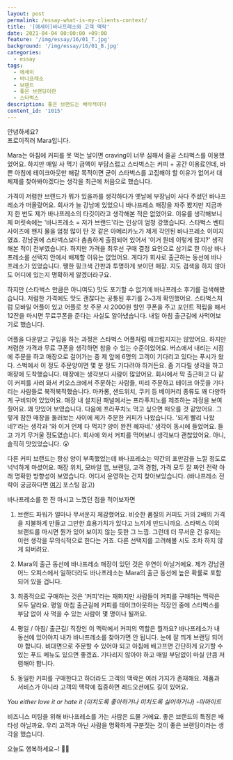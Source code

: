 ```yaml
---
layout: post
permalink: /essay-what-is-my-clients-context/
title: '[에세이]바나프레소와 고객 맥락'
date: 2021-04-04 00:00:00 +09:00
feature: '/img/essay/16/01_T.jpg'
background: '/img/essay/16/01_B.jpg'
categories:
  - essay
tags:
  - 에세이
  - 바나프레소
  - 브랜드
  - 좋은 브랜딩이란
  - 스타벅스
description: 좋은 브랜드는 배타적이다
content_id: '1015'
---
```


안녕하세요?<br>프로이직러 Mara입니다.

Mara는 아침에 커피를 못 먹는 날이면 craving이 너무 심해서 줄곧 스타벅스를 이용했었어요. 하지만 매일 사 먹기 금액이 부담스럽고 스타벅스는 커피 + 공간 이용료인데, 바쁜 아침에 테이크아웃만 해갈 목적이면 굳이 스타벅스를 고집해야 할 이유가 없어서 대체제를 찾아봐야겠다는 생각을 최근에 처음으로 했습니다.

가격이 저렴한 브랜드가 뭐가 있을까를 생각하다가 옛날에 부장님이 사다 주셨던 바나프레소가 떠올랐어요. 회사가 늘 강남에 있었으니 바나프레소 매장을 자주 봤지만 지금까지 한 번도 제가 바나프레소의 타깃이라고 생각해본 적은 없었어요. 이유를 생각해보니 제 머릿속에는 '바나프레소 = 저가 브랜드'라는 인상이 엄청 강했습니다. 스타벅스 벤티 사이즈에 왠지 물을 엄청 많이 탄 것 같은 아메리카노가 제게 각인된 바나프레소 이미지였죠. 강남권에 스타벅스보다 촘촘하게 출점되어 있어서 '이거 뭔데 이렇게 많지?' 생각해본 적이 전부였습니다. 하지만 가격을 최우선 구매 결정 요인으로 삼기로 한 이상 바나프레소를 선택지 안에서 배제할 이유는 없었어요. 게다가 회사로 출근하는 동선에 바나프레소가 있었습니다. 쨍한 핑크색 간판과 투명하게 보이던 매장. 지도 검색을 하지 않아도 어디에 있는지 명확하게 알겠더라구요.

하지만 (스타벅스 만큼은 아니여도) 맛도 포기할 수 없기에 바나프레소 후기를 검색해봤습니다. 저렴한 가격에도 맛도 괜찮다는 공통된 후기를 2~3개 확인했어요. 스타벅스처럼 모바일 어플이 있고 어플로 첫 주문 시 2000원 할인 쿠폰을 주고 포인트 적립을 해서 12잔을 마시면 무료쿠폰을 준다는 사실도 알아냈습니다. 내일 아침 출근길에 사먹어보기로 했습니다.

어플을 다운받고 구입을 하는 과정은 스타벅스 어플처럼 매끄럽지지는 않았어요. 하지만 저렴한 가격과 무료 쿠폰을 생각하면 참을 수 있는 수준이었어요. 버스에서 내리는 시점에 주문을 하고 매장으로 걸어가는 중 제 앞에 6명의 고객이 기다리고 있다는 푸시가 왔다. 스벅에서 이 정도 주문양이면 몇 분 정도 기다려야 하거든요. 좀 기다릴 생각을 하고 매장에 도착했습니다. 매장에는 생각보다 사람이 많았어요. 회사에서 막 출근하고 다 같이 커피를 사러 와서 키오스크에서 주문하는 사람들, 미리 주문하고 테이크 아웃을 기다리는 사람들로 북적북적했습니다. 마카롱, 샌드위치, 쿠키 등 베이커리 종류도 꽤 다양하게 구비되어 있었어요. 매장 내 설치된 패널에서는 프라푸치노를 제조하는 과정을 보여줬어요. 꽤 맛있어 보였습니다. 다음에 프라푸치노 먹고 싶으면 떠오를 것 같았어요. 그렇게 잠깐 매장을 둘러보는 사이에 제가 주문한 커피가 나왔습니다. '되게 빨리 나왔네?'라는 생각과 '와 이거 언제 다 먹지? 양이 완전 혜자네.' 생각이 동시에 들었어요. 들고 가기 무거울 정도였습니다. 회사에 와서 커피를 먹어보니 생각보다 괜찮았어요. 아니, 솔직히 맛있었습니다. 😮

다른 커피 브랜드는 항상 양이 부족했었는데 바나프레소는 약간의 포만감을 느낄 정도로 넉넉하게 마셨어요. 매장 위치, 모바일 앱, 브랜딩, 고객 경험, 가격 모두 잘 짜인 전략 아래 명확한 방향성이 보였습니다. 어디서 운영하는 건지 찾아보았습니다. (바나프레소 전략이 궁금하다면 [여기](https://yoonjongshin.com/archives/5113) 포스팅 참고)

바나프레소를 한 잔 마시고 느꼈던 점을 적어보자면

1. 브랜드 파워가 얼마나 무서운지 체감했어요. 비슷한 품질의 커피도 거의 2배의 가격을 지불하게 만들고 그만한 효용가치가 있다고 느끼게 만드니까요. 스타벅스 이외 브랜드를 마시면 뭔가 있어 보이지 않는 듯한 그 느낌. 그런데 더 무서운 건 유저는 이런 생각을 무의식적으로 한다는 거죠. 다른 선택지를 고려해볼 시도 조차 하지 않게 되버려요. 

2. Mara의 출근 동선에 바나프레소 매장이 있던 것은 우연이 아닐거에요. 제가 강남권 어느 오피스에서 일하더라도 바나프레소는 Mara의 출근 동선에 높은 확률로 포함되어 있을 겁니다.

3. 최종적으로 구매하는 것은 '커피'라는 재화지만 사람들이 커피를 구매하는 맥락은 모두 달라요. 평일 아침 출근길에 커피를 테이크아웃하는 직장인 중에 스타벅스를 부담 없이 사 먹을 수 있는 사람이 몇 명이나 될까요.

4. 평일 / 아침/ 출근길/ 직장인
   이 맥락에서 커피의 역할은 뭘까요? 바나프레소가 내 동선에 있어야지 내가 바나프레소를 찾아가면 안 됩니다. 눈에 잘 띄게 브랜딩 되어야 합니다. 비대면으로 주문할 수 있어야 되고 아침에 배고프면 간단하게 요기할 수 있는 푸드 메뉴도 있으면 좋겠죠. 기다리지 않아야 하고 매일 부담없이 마실 만큼 저렴해야 합니다.

5. 동일한 커피를 구매한다고 하더라도 고객의 맥락은 여러 가지가 존재해요. 제품과 서비스가 아니라 고객의 맥락에 집중하면 레드오션에도 길이 있어요. 

*You either love it or hate it (미치도록 좋아하거나 미치도록 싫어하거나)*
*-마마이트*

비즈니스 미팅을 위해 바나프레소를 가는 사람은 드물 거에요. 좋은 브랜드의 특징은 배타성 아닐까요. 우리 고객과 아닌 사람을 명확하게 구분짓는 것이 좋은 브랜딩이라는 생각을 했습니다. 

오늘도 행복하세요~! 🙋‍♀️
